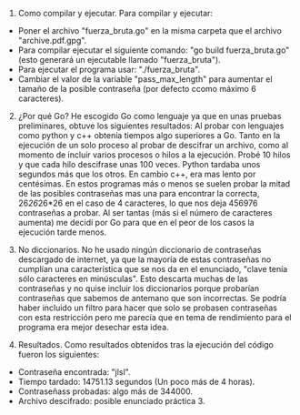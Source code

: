 1. Como compilar y ejecutar.
Para compilar y ejecutar:
- Poner el archivo "fuerza_bruta.go" en la misma carpeta que el archivo "archive.pdf.gpg".
- Para compilar ejecutar el siguiente comando: "go build fuerza_bruta.go" (esto generará un ejecutable llamado "fuerza_bruta").
- Para ejecutar el programa usar: "./fuerza_bruta".
- Cambiar el valor de la variable "pass_max_length" para aumentar el tamaño de la posible contraseña (por defecto ccomo máximo 6 caracteres).

2. ¿Por qué Go?
He escogido Go como lenguaje ya que en unas pruebas preliminares, obtuve los siguientes resultados:
Al probar con lenguajes como python y c++ obtenía tiempos algo superiores a Go. Tanto en la ejecución de un solo proceso al probar de descifrar un archivo, como al momento de incluir varios procesos o hilos a la ejecución. Probé 10 hilos y que cada hilo descifrase unas 100 veces. Python tardaba unos segundos más que los otros. En cambio c++, era mas lento por centésimas. En estos programas más o menos se suelen probar la mitad de las posibles contraseñas mas una para encontrar la correcta, 26*26*26*26 en el caso de 4 caracteres, lo que nos deja 456976 contraseñas a probar. Al ser tantas (más si el número de caracteres aumenta) me decidí por Go para que en el peor de los casos la ejecución tarde menos.

3. No diccionarios.
No he usado ningún diccionario de contraseñas descargado de internet, ya que la mayoría de estas contraseñas no cumplían una característica que se nos da en el enunciado, "clave tenía sólo caracteres en minúsculas". Esto descarta muchas de las contraseñas y no quise incluir los diccionarios porque probarían contraseñas que sabemos de antemano que son incorrectas. Se podría haber incluido un filtro para hacer que solo se probasen contraseñas con esta restricción pero me parecía que en tema de rendimiento para el programa era mejor desechar esta idea. 

4. Resultados.
Como resultados obtenidos tras la ejecución del código fueron los siguientes:
  - Contraseña encontrada: "jlsl".
  - Tiempo tardado: 14751.13 segundos (Un poco más de 4 horas).
  - Contraseñass probadas: algo más de 344000.
  - Archivo descifrado: posible enunciado práctica 3.
